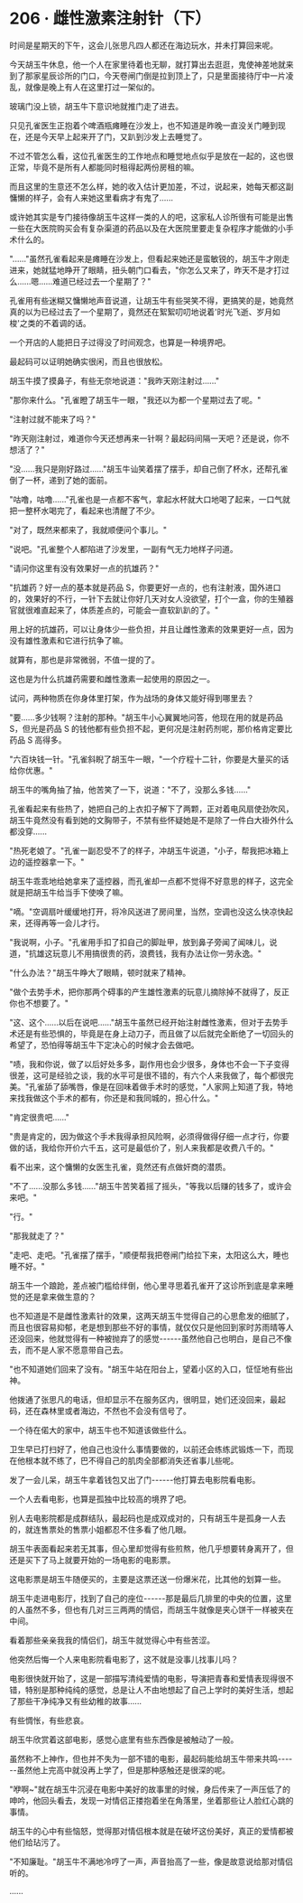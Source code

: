 <link rel="stylesheet" href="../styles/text.css" />
<h1>206 · 雌性激素注射针（下）</h1>

时间是星期天的下午，这会儿张思凡四人都还在海边玩水，并未打算回来呢。

今天胡玉牛休息，他一个人在家里待着也无聊，就打算出去逛逛，鬼使神差地就来到了那家星辰诊所的门口，今天卷闸门倒是拉到顶上了，只是里面接待厅中一片凌乱，就像是晚上有人在这里打过一架似的。

玻璃门没上锁，胡玉牛下意识地就推门走了进去。

只见孔雀医生正抱着个啤酒瓶瘫睡在沙发上，也不知道是昨晚一直没关门睡到现在，还是今天早上起来开了门，又趴到沙发上去睡觉了。

不过不管怎么看，这位孔雀医生的工作地点和睡觉地点似乎是放在一起的，这也很正常，毕竟不是所有人都能同时租得起两份房租的嘛。

而且这里的生意还不怎么样，她的收入估计更加差，不过，说起来，她每天都这副慵懒的样子，会有人来她这里看病才有鬼了......

或许她其实是专门接待像胡玉牛这样一类的人的吧，这家私人诊所很有可能是出售一些在大医院购买会有复杂渠道的药品以及在大医院里要走复杂程序才能做的小手术什么的。

"......"虽然孔雀看起来是瘫睡在沙发上，但看起来她还是蛮敏锐的，胡玉牛才刚走进来，她就猛地睁开了眼睛，扭头朝门口看去，"你怎么又来了，昨天不是才打过么......嗯......难道已经过去一个星期了？"

孔雀用有些迷糊又慵懒地声音说道，让胡玉牛有些哭笑不得，更搞笑的是，她竟然真的以为已经过去了一个星期了，竟然还在絮絮叨叨地说着'时光飞逝、岁月如梭'之类的不着调的话。

一个开店的人能把日子过得没了时间观念，也算是一种境界吧。

最起码可以证明她确实很闲，而且也很放松。

胡玉牛摸了摸鼻子，有些无奈地说道："我昨天刚注射过......"

"那你来什么。"孔雀瞪了胡玉牛一眼，"我还以为都一个星期过去了呢。"

"注射过就不能来了吗？"

"昨天刚注射过，难道你今天还想再来一针啊？最起码间隔一天吧？还是说，你不想活了？"

"没......我只是刚好路过......"胡玉牛讪笑着摆了摆手，却自己倒了杯水，还帮孔雀倒了一杯，递到了她的面前。

"咕噜，咕噜......"孔雀也是一点都不客气，拿起水杯就大口地喝了起来，一口气就把一整杯水喝完了，看起来也清醒了不少。

"对了，既然来都来了，我就顺便问个事儿。"

"说吧。"孔雀整个人都陷进了沙发里，一副有气无力地样子问道。

"请问你这里有没有效果好一点的抗雄药？"

"抗雄药？好一点的基本就是药品 S，你要更好一点的，也有注射液，国外进口的，效果好的不行，一针下去就让你好几天对女人没欲望，打个一盒，你的生殖器官就很难直起来了，体质差点的，可能会一直软趴趴的了。"

用上好的抗雄药，可以让身体少一些负担，并且让雌性激素的效果更好一点，因为没有雄性激素和它进行抗争了嘛。

就算有，那也是非常微弱，不值一提的了。

这也是为什么抗雄药需要和雌性激素一起使用的原因之一。

试问，两种物质在你身体里打架，作为战场的身体又能好得到哪里去？

"要......多少钱啊？注射的那种。"胡玉牛小心翼翼地问答，他现在用的就是药品 S，但光是药品 S 的钱他都有些负担不起，更何况是注射药剂呢，那价格肯定要比药品 S 高得多。

"六百块钱一针。"孔雀斜睨了胡玉牛一眼，"一个疗程十二针，你要是大量买的话给你优惠。"

胡玉牛的嘴角抽了抽，他苦笑了一下，说道："不了，没那么多钱......"

孔雀看起来有些热了，她把自己的上衣扣子解下了两颗，正对着电风扇使劲吹风，胡玉牛竟然没有看到她的文胸带子，不禁有些怀疑她是不是除了一件白大褂外什么都没穿......

"热死老娘了。"孔雀一副忍受不了的样子，冲胡玉牛说道，"小子，帮我把冰箱上边的遥控器拿一下。"

胡玉牛乖乖地给她拿来了遥控器，而孔雀却一点都不觉得不好意思的样子，这完全就是把胡玉牛给当手下使唤了嘛。

"嘀。"空调扇叶缓缓地打开，将冷风送进了房间里，当然，空调也没这么快凉快起来，还得再等一会儿才行。

"我说啊，小子。"孔雀用手扣了扣自己的脚趾甲，放到鼻子旁闻了闻味儿，说道，"抗雄这玩意儿不用搞很贵的药，浪费钱，我有办法让你一劳永逸。"

"什么办法？"胡玉牛睁大了眼睛，顿时就来了精神。

"做个去势手术，把你那两个碍事的产生雄性激素的玩意儿摘除掉不就得了，反正你也不想要了。"

"这、这个......以后在说吧......"胡玉牛虽然已经开始注射雌性激素，但对于去势手术还是有些恐惧的，毕竟是在身上动刀子，而且做了以后就完全断绝了一切回头的希望了，恐怕得等胡玉牛下定决心的时候才会去做吧。

"啧，我和你说，做了以后好处多多，副作用也会少很多，身体也不会一下子变得很差，这可是经验之谈，我的水平可是很不错的，有六个人来我做了，每个都很完美。"孔雀舔了舔嘴唇，像是在回味着做手术时的感觉，"人家网上知道了我，特地来找我做这个手术的都有，你还是和我同城的，担心什么。"

"肯定很贵吧......"

"贵是肯定的，因为做这个手术我得承担风险啊，必须得做得仔细一点才行，你要做的话，我给你开价六千五，这可是最低价了，别人来我都是收费八千的。"

看不出来，这个慵懒的女医生孔雀，竟然还有点做奸商的潜质。

"不了......没那么多钱......"胡玉牛苦笑着摇了摇头，"等我以后赚的钱多了，或许会来吧。"

"行。"

"那我就走了？"

"走吧、走吧。"孔雀摆了摆手，"顺便帮我把卷闸门给拉下来，太阳这么大，睡也睡不好。"

胡玉牛一个踉跄，差点被门槛给绊倒，他心里寻思着孔雀开了这诊所到底是拿来睡觉的还是拿来做生意的？

也不知道是不是雌性激素针的效果，这两天胡玉牛觉得自己的心思愈发的细腻了，而且也很容易抑郁，老是想到那些不好的事情，就仅仅只是他回到家时苏雨晴等人还没回来，他就觉得有一种被抛弃了的感觉------虽然他自己也明白，是自己不像去，而不是人家不愿意带自己去。

"也不知道她们回来了没有。"胡玉牛站在阳台上，望着小区的入口，怔怔地有些出神。

他拨通了张思凡的电话，但却显示不在服务区内，很明显，她们还没回来，最起码，还在森林里或者海边，不然也不会没有信号了。

一个待在偌大的家中，胡玉牛也不知道该做些什么。

卫生早已打扫好了，他自己也没什么事情要做的，以前还会练练武锻炼一下，而现在他根本就不练了，巴不得自己的肌肉全部都消失还省事儿些呢。

发了一会儿呆，胡玉牛拿着钱包又出了门------他打算去电影院看电影。

一个人去看电影，也算是孤独中比较高的境界了吧。

别人去电影院都是成群结队，最起码也是成双成对的，只有胡玉牛是孤身一人去的，就连售票处的售票小姐都忍不住多看了他几眼。

胡玉牛表面看起来若无其事，但心里却觉得有些煎熬，他几乎想要转身离开了，但还是买下了马上就要开始的一场电影的电影票。

这电影票是胡玉牛随便买的，主要是这票还送一份爆米花，比其他的划算一些。

胡玉牛走进电影厅，找到了自己的座位------那是最后几排里的中央的位置，这里的人虽然不多，但也有几对三三两两的情侣，而胡玉牛就像是夹心饼干一样被夹在中间。

看着那些亲亲我我的情侣们，胡玉牛就觉得心中有些苦涩。

他突然后悔一个人来电影院看电影了，这不就是没事儿找事儿吗？

电影很快就开始了，这是一部描写清纯爱情的电影，导演把青春和爱情表现得很不错，特别是那种纯纯的感觉，总是让人不由地想起了自己上学时的美好生活，想起了那些干净纯净又有些幼稚的故事......

有些惆怅，有些悲哀。

胡玉牛欣赏着这部电影，感觉心底里有些东西像是被触动了一般。

虽然称不上神作，但也并不失为一部不错的电影，最起码能给胡玉牛带来共鸣------虽然他上完高中就没再上学了，但是那种感触还是很深的呢。

"咿啊\~"就在胡玉牛沉浸在电影中美好的故事里的时候，身后传来了一声压低了的呻吟，他回头看去，发现一对情侣正搂抱着坐在角落里，坐着那些让人脸红心跳的事情。

胡玉牛的心中有些恼怒，觉得那对情侣根本就是在破坏这份美好，真正的爱情都被他们给玷污了。

"不知廉耻。"胡玉牛不满地冷哼了一声，声音抬高了一些，像是故意说给那对情侣听的。

......
